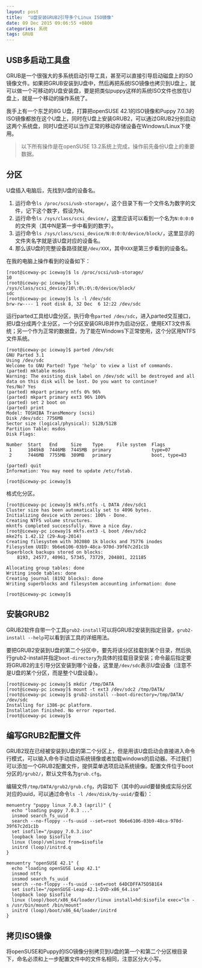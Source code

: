 ```yaml
---
layout: post
title:  "U盘安装GRUB2引导多个Linux ISO镜像"
date: 09 Dec 2015 09:06:55 +0800
categories: 系统
tags: GRUB
---
```


## USB多启动工具盘

GRUB是一个很强大的多系统启动引导工具，甚至可以直接引导启动磁盘上的ISO镜像文件。如果把GRUB安装到U盘中，然后再把系统ISO镜像也拷贝到U盘上，就可以做一个可移动的U盘安装盘，要是把类似puppy这样的系统ISO文件也放在U盘上，就是一个移动的操作系统了。

我手上有一个东芝的8G U盘，打算把openSUSE 42.1的ISO镜像和Puppy 7.0.3的ISO镜像都放在这个U盘上，同时在U盘上安装GRUB2，可以通过GRUB2分别启动这两个系统盘，同时U盘还可以当作正常的移动存储设备在Windows/Linux下使用。

> 以下所有操作是在openSUSE 13.2系统上完成，操作前先备份U盘上的重要数据。

## 分区

U盘插入电脑后，先找到U盘的设备名。

1.  运行命令`ls /proc/scsi/usb-storage/`，这个目录下有一个文件名为数字的文件，记下这个数字，假设为N。
2.  运行命令`ls /sys/class/scsi_device/`，这里应该可以看到一个名为`N:0:0:0`的文件夹（其中N是第一步中看到的数字）。
3.  运行命令`ls /sys/class/scsi_device/N:0:0:0/device/block/`，这里显示的文件夹名字就是该U盘对应的设备名。
4.  那么该U盘的完整设备路径就是`/dev/XXX`，其中`XXX`是第三步看到的设备名。

在我的电脑上操作看到的设备如下：

```
[root@iceway-pc iceway]$ ls /proc/scsi/usb-storage/
10
[root@iceway-pc iceway]$ ls /sys/class/scsi_device/10\:0\:0\:0/device/block/
sdc
[root@iceway-pc iceway]$ ls -l /dev/sdc
brw-rw---- 1 root disk 8, 32 Dec  6 12:22 /dev/sdc
```

运行parted工具给U盘分区，执行命令`parted /dev/sdc`，进入parted交互接口，把U盘分成两个主分区，一个分区安装GRUB并作为启动分区，使用EXT3文件系统；另一个作为正常的数据盘，为了能在Windows下正常使用，这个分区用NTFS文件系统。

```
[root@iceway-pc iceway]$ parted /dev/sdc
GNU Parted 3.1
Using /dev/sdc
Welcome to GNU Parted! Type 'help' to view a list of commands.
(parted) mktable msdos                                                    
Warning: The existing disk label on /dev/sdc will be destroyed and all data on this disk will be lost. Do you want to continue?
Yes/No? Yes                                                               
(parted) mkpart primary ntfs 0% 96%
(parted) mkpart primary ext3 96% 100%
(parted) set 2 boot on                                                    
(parted) print                                                            
Model: TOSHIBA TransMemory (scsi)
Disk /dev/sdc: 7756MB
Sector size (logical/physical): 512B/512B
Partition Table: msdos
Disk Flags: 

Number  Start   End     Size    Type     File system  Flags
 1      1049kB  7446MB  7445MB  primary               type=07
 2      7446MB  7755MB  309MB   primary               boot, type=83

(parted) quit
Information: You may need to update /etc/fstab.

[root@iceway-pc iceway]$ 
```

格式化分区。

```
[root@iceway-pc iceway]$ mkfs.ntfs -L DATA /dev/sdc1 
Cluster size has been automatically set to 4096 bytes.
Initializing device with zeroes: 100% - Done.
Creating NTFS volume structures.
mkntfs completed successfully. Have a nice day.
[root@iceway-pc iceway]$ mkfs.ext3 -L boot /dev/sdc2 
mke2fs 1.42.12 (29-Aug-2014)
Creating filesystem with 302080 1k blocks and 75776 inodes
Filesystem UUID: 9b6e6106-03b9-48ca-970d-39f67c2d1c1b
Superblock backups stored on blocks: 
	8193, 24577, 40961, 57345, 73729, 204801, 221185

Allocating group tables: done                            
Writing inode tables: done                            
Creating journal (8192 blocks): done
Writing superblocks and filesystem accounting information: done 

[root@iceway-pc iceway]$
```

## 安装GRUB2

GRUB2软件自带一个工具`grub2-install`可以将GRUB2安装到指定目录，`grub2-install --help`可以看到该工具的详细用法。

要把GRUB2安装到U盘的第二个分区中，要先将该分区挂载到某个目录，然后执行grub2-install并指定`boot-directory`为具体的挂载目录安装；命令最后指定要将GRUB2的主引导分区安装到哪个设备，这里是`/dev/sdc`表示U盘设备（注意不是U盘的某个分区，而是整个U盘设备）。

```
[root@iceway-pc iceway]$ mkdir /tmp/DATA
[root@iceway-pc iceway]$ mount -t ext3 /dev/sdc2 /tmp/DATA/
[root@iceway-pc iceway]$ grub2-install --boot-directory=/tmp/DATA/ /dev/sdc
Installing for i386-pc platform.
Installation finished. No error reported.
[root@iceway-pc iceway]$ 
```

## 编写GRUB2配置文件

GRUB2现在已经被安装到U盘的第二个分区上，但是用该U盘启动会直接进入命令行模式，可以输入命令手动启动系统镜像或者加载windows的启动器。不过我们可以添加一个GRUB2配置文件，提供菜单选项启动系统镜像。配置文件位于boot分区的`/grub2/`，默认文件名为`grub.cfg`。

编辑文件`/tmp/DATA/grub2/grub.cfg`，内容如下（其中的uuid要替换成实际分区对应的uuid，可以通过命令`ls -l /dev/disk/by-uuid/`查看）：

```
menuentry "puppy linux 7.0.3 (april)" {
  echo "loading puppy 7.0.3 ..."
  insmod search_fs_uuid
  search --no-floppy --fs-uuid --set=root 9b6e6106-03b9-48ca-970d-39f67c2d1c1b
  set isofile="/puppy_7.0.3.iso"
  loopback loop $isofile
  linux (loop)/vmlinuz from=$isofile
  initrd (loop)/initrd.q
}

menuentry "openSUSE 42.1" {
  echo "loading openSUSE Leap 42.1"
  insmod ntfs
  insmod search_fs_uuid
  search --no-floppy --fs-uuid --set=root 64DCDFFA75D5B1E4
  set isofile="/openSUSE-Leap-42.1-DVD-x86_64.iso"
  loopback loop $isofile
  linux (loop)/boot/x86_64/loader/linux install=hd:$isofile exec="ln -s /usr/bin/mount /bin/mount"
  initrd (loop)/boot/x86_64/loader/initrd
}
```

## 拷贝ISO镜像

将openSUSE和Puppy的ISO镜像分别拷贝到U盘的第一个和第二个分区根目录下，命名必须和上一步配置文件中的文件名相同，注意区分大小写。
